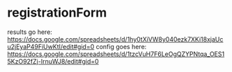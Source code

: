 # registrationForm

results go here: https://docs.google.com/spreadsheets/d/1hy0tXiVW8y040ezk7XKi18xjaUcu2jEyaP49FiUwKtI/edit#gid=0
config goes here: https://docs.google.com/spreadsheets/d/1tzcVuH7F6LeOgQZYPNtqa_OES15KzO92fZj-IrnuWJ8/edit#gid=0